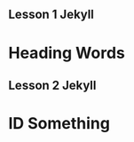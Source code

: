 ## Lesson 1 Jekyll

<h1>Heading Words</h1>

## Lesson 2 Jekyll
<h1 id="ID Something">ID Something</h1>
